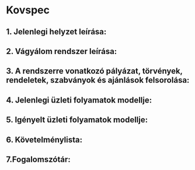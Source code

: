 # Kovspec

## 1. Jelenlegi helyzet leírása:

## 2. Vágyálom rendszer leírása: 

## 3. A rendszerre vonatkozó pályázat, törvények, rendeletek, szabványok és ajánlások felsorolása:

## 4. Jelenlegi üzleti folyamatok modellje:

## 5. Igényelt üzleti folyamatok modellje:

## 6. Követelménylista:

## 7.Fogalomszótár:
